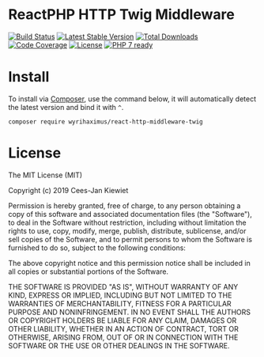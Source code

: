 # ReactPHP HTTP Twig Middleware

[![Build Status](https://travis-ci.com/WyriHaximus/reactphp-http-middleware-twig.svg?branch=master)](https://travis-ci.com/WyriHaximus/reactphp-http-middleware-twig)
[![Latest Stable Version](https://poser.pugx.org/WyriHaximus/react-http-middleware-twig/v/stable.png)](https://packagist.org/packages/WyriHaximus/react-http-middleware-twig)
[![Total Downloads](https://poser.pugx.org/WyriHaximus/react-http-middleware-twig/downloads.png)](https://packagist.org/packages/WyriHaximus/react-http-middleware-twig)
[![Code Coverage](https://scrutinizer-ci.com/g/WyriHaximus/reactphp-http-middleware-twig/badges/coverage.png?b=master)](https://scrutinizer-ci.com/g/WyriHaximus/reactphp-http-middleware-twig/?branch=master)
[![License](https://poser.pugx.org/WyriHaximus/react-http-middleware-twig/license.png)](https://packagist.org/packages/WyriHaximus/react-http-middleware-twig)
[![PHP 7 ready](http://php7ready.timesplinter.ch/WyriHaximus/reactphp-http-middleware-clear-body/badge.svg)](https://travis-ci.org/WyriHaximus/reactphp-http-middleware-clear-body)

# Install

To install via [Composer](http://getcomposer.org/), use the command below, it will automatically detect the latest version and bind it with `^`.

```
composer require wyrihaximus/react-http-middleware-twig
```

# License

The MIT License (MIT)

Copyright (c) 2019 Cees-Jan Kiewiet

Permission is hereby granted, free of charge, to any person obtaining a copy
of this software and associated documentation files (the "Software"), to deal
in the Software without restriction, including without limitation the rights
to use, copy, modify, merge, publish, distribute, sublicense, and/or sell
copies of the Software, and to permit persons to whom the Software is
furnished to do so, subject to the following conditions:

The above copyright notice and this permission notice shall be included in all
copies or substantial portions of the Software.

THE SOFTWARE IS PROVIDED "AS IS", WITHOUT WARRANTY OF ANY KIND, EXPRESS OR
IMPLIED, INCLUDING BUT NOT LIMITED TO THE WARRANTIES OF MERCHANTABILITY,
FITNESS FOR A PARTICULAR PURPOSE AND NONINFRINGEMENT. IN NO EVENT SHALL THE
AUTHORS OR COPYRIGHT HOLDERS BE LIABLE FOR ANY CLAIM, DAMAGES OR OTHER
LIABILITY, WHETHER IN AN ACTION OF CONTRACT, TORT OR OTHERWISE, ARISING FROM,
OUT OF OR IN CONNECTION WITH THE SOFTWARE OR THE USE OR OTHER DEALINGS IN THE
SOFTWARE.
